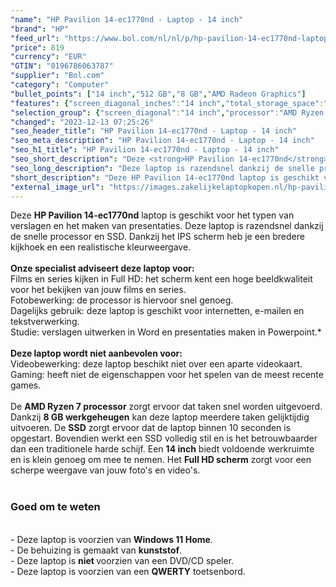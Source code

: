 ```yaml
---
"name": "HP Pavilion 14-ec1770nd - Laptop - 14 inch"
"brand": "HP"
"feed_url": "https://www.bol.com/nl/nl/p/hp-pavilion-14-ec1770nd-laptop-14-inch/9300000107090061"
"price": 819
"currency": "EUR"
"GTIN": "0196786063787"
"supplier": "Bol.com"
"category": "Computer"
"bullet_points": ["14 inch","512 GB","8 GB","AMD Radeon Graphics"]
"features": {"screen_diagonal_inches":"14 inch","total_storage_space":"512 GB","memory_size":"8 GB","graphics_card":"AMD Radeon Graphics"}
"selection_group": {"screen_diagonal":"14 inch","processor":"AMD Ryzen 7","changed_price_past_3_days":false,"product_family":"Pavilion 14"}
"changed": "2023-12-13 07:25:26"
"seo_header_title": "HP Pavilion 14-ec1770nd - Laptop - 14 inch"
"seo_meta_description": "HP Pavilion 14-ec1770nd - Laptop - 14 inch"
"seo_h1_title": "HP Pavilion 14-ec1770nd - Laptop - 14 inch"
"seo_short_description": "Deze <strong>HP Pavilion 14-ec1770nd</strong> laptop is geschikt voor het typen van verslagen en het maken van presentaties."
"seo_long_description": "Deze laptop is razendsnel dankzij de snelle processor en SSD.  Dankzij het IPS scherm heb je een bredere kijkhoek en een realistische kleurweergave. <br /><br /><strong>Onze specialist adviseert deze laptop voor:</strong><br /> Films en series kijken in Full HD: het scherm kent een hoge beeldkwaliteit voor het bekijken van jouw films en series. <br /> Fotobewerking: de processor is hiervoor snel genoeg. <br /> Dagelijks gebruik: deze laptop is geschikt voor internetten, e-mailen en tekstverwerking. <br /> Studie: verslagen uitwerken in Word en presentaties maken in Powerpoint. *<br /><br /><strong>Deze laptop wordt niet aanbevolen voor:</strong><br /> Videobewerking: deze laptop beschikt niet over een aparte videokaart. <br /> Gaming: heeft niet de eigenschappen voor het spelen van de meest recente games. <br /><br />De <strong>AMD Ryzen 7 processor</strong> zorgt ervoor dat taken snel worden uitgevoerd. Dankzij <strong>8 GB werkgeheugen</strong> kan deze laptop meerdere taken gelijktijdig uitvoeren. De <strong>SSD</strong> zorgt ervoor dat de laptop binnen 10 seconden is opgestart. Bovendien werkt een SSD volledig stil en is het betrouwbaarder dan een traditionele harde schijf. Een <strong>14 inch</strong> biedt voldoende werkruimte en is klein genoeg om mee te nemen. Het <strong>Full HD scherm</strong> zorgt voor een scherpe weergave van jouw foto's en video's. <br /><br /><h3> Goed om te weten</h3><br />- Deze laptop is voorzien van <strong>Windows 11 Home</strong>. <br />- De behuizing is gemaakt van <strong>kunststof</strong>. <br />- Deze laptop is <strong>niet </strong>voorzien van een DVD/CD speler. <br />- Deze laptop is voorzien van een <strong>QWERTY</strong> toetsenbord."
"short_description": "Deze HP Pavilion 14-ec1770nd laptop is geschikt voor het typen van verslagen en het maken van presentaties. Deze laptop is razendsnel dankzij de snelle processor en SSD. Dankzij het IPS scherm heb je een bredere kijkhoek en een realistische kleurweergave. Onze specialist adviseert deze laptop voor: Films en series kijken in Full HD: het scherm kent een hoge beeldkwaliteit voor het bekijken van jouw films en series. Fotobewerking: de processor is hiervoor snel genoeg. Dagelijks gebruik: deze laptop is geschikt voor internetten, e-mailen en tekstverwerking. Studie: verslagen uitwerken in Word en presentaties maken in Powerpoint.* Deze laptop wordt niet aanbevolen voor: Videobewerking: deze laptop beschikt niet over een aparte videokaart. Gaming: heeft niet de eigenschappen voor het spelen van de meest recente games. De AMD Ryzen 7 processor zorgt ervoor dat taken snel worden uitgevoerd. Dankzij 8 GB werkgeheugen kan deze laptop meerdere taken gelijktijdig uitvoeren. De SSD zorgt ervoor dat de laptop binnen 10 seconden is opgestart. Bovendien werkt een SSD volledig stil en is het betrouwbaarder dan een traditionele harde schijf. Een 14 inch biedt voldoende werkruimte en is klein genoeg om mee te nemen. Het Full HD scherm zorgt voor een scherpe weergave van jouw foto's en video's. Goed om te weten - Deze laptop is voorzien van Windows 11 Home. - De behuizing is gemaakt van kunststof. - Deze laptop is niet voorzien van een DVD/CD speler. - Deze laptop is voorzien van een QWERTY toetsenbord."
"external_image_url": "https://images.zakelijkelaptopkopen.nl/hp-pavilion-14-ec1770nd-laptop-14-inch.webp"
---
```


Deze <strong>HP Pavilion 14-ec1770nd</strong> laptop is geschikt voor  het typen van verslagen en het maken van presentaties. Deze laptop is razendsnel dankzij de snelle processor en SSD.  Dankzij het IPS scherm heb je een bredere kijkhoek en een realistische kleurweergave. <br /><br /><strong>Onze specialist adviseert deze laptop voor:</strong><br /> Films en series kijken in Full HD: het scherm kent een hoge beeldkwaliteit voor het bekijken van jouw films en series.<br /> Fotobewerking: de processor is hiervoor  snel genoeg. <br /> Dagelijks gebruik: deze laptop is geschikt voor internetten, e-mailen en tekstverwerking. <br /> Studie: verslagen uitwerken in Word en presentaties maken in Powerpoint.*<br /><br /><strong>Deze laptop wordt niet aanbevolen voor:</strong><br /> Videobewerking: deze laptop beschikt niet over een aparte videokaart.<br /> Gaming: heeft niet de eigenschappen voor het spelen van de meest recente games. <br /><br />De <strong>AMD Ryzen 7 processor</strong> zorgt ervoor dat taken snel worden uitgevoerd. Dankzij <strong>8 GB werkgeheugen</strong> kan deze laptop meerdere taken gelijktijdig uitvoeren. De <strong>SSD</strong> zorgt ervoor dat de laptop binnen 10 seconden is opgestart. Bovendien werkt een SSD volledig stil en is het betrouwbaarder dan een traditionele harde schijf. Een <strong>14 inch</strong> biedt voldoende werkruimte en is klein genoeg om mee te nemen. Het <strong>Full HD scherm</strong> zorgt voor een scherpe weergave van jouw foto's en video's. <br /><br /><h3> Goed om te weten</h3><br />- Deze laptop is voorzien van <strong>Windows 11 Home</strong>. <br />- De behuizing is gemaakt van <strong>kunststof</strong>.<br />- Deze laptop is <strong>niet </strong>voorzien van een DVD/CD speler.<br />- Deze laptop is voorzien van een <strong>QWERTY</strong> toetsenbord.